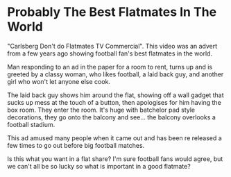 Probably The Best Flatmates In The World
========================================

"Carlsberg Don't do Flatmates TV Commercial". This video was
an advert from a few years ago showing football fan's best flatmates in the world.

Man responding to an ad in the paper for a room to rent, turns up and is greeted
by a classy woman, who likes football, a laid back guy,
and another girl who won't let anyone else cook.

The laid back guy shows him around the flat, showing off a wall gadget that
sucks up mess at the touch of a button, then apologises for him having the box room.
They enter the room. It's huge with batchelor pad style decorations,
they go onto the balcony and see... the balcony overlooks a football stadium.

This ad amused many people when it came out and has been re released a few
times to go out before big football matches.

Is this what you want in a flat share? I'm sure football fans would agree, but we
can't all be so lucky so what is important in a good flatmate?
